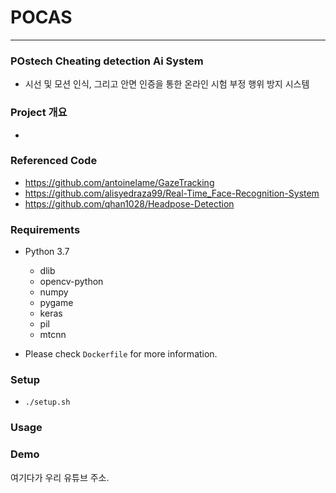 # POCAS
---
### POstech Cheating detection Ai System
* 시선 및 모션 인식, 그리고 안면 인증을 통한 온라인 시험 부정 행위 방지 시스템

### Project 개요
*
### Referenced Code
* https://github.com/antoinelame/GazeTracking
* https://github.com/alisyedraza99/Real-Time_Face-Recognition-System
* https://github.com/qhan1028/Headpose-Detection

### Requirements
* Python 3.7
  * dlib
  * opencv-python
  * numpy
  * pygame
  * keras
  * pil
  * mtcnn

* Please check `Dockerfile` for more information.

### Setup
* `./setup.sh`

### Usage

### Demo
여기다가 우리 유튜브 주소.
